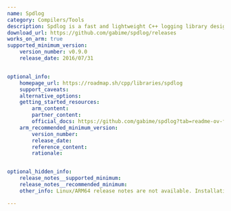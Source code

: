 ```yaml
---
name: Spdlog
category: Compilers/Tools
description: Spdlog is a fast and lightweight C++ logging library designed for high performance and ease of use. It provides simple, efficient logging with support for various log levels and customizable sinks, making it ideal for both small and large applications.
download_url: https://github.com/gabime/spdlog/releases
works_on_arm: true
supported_minimum_version:
    version_number: v0.9.0
    release_date: 2016/07/31


optional_info:
    homepage_url: https://roadmap.sh/cpp/libraries/spdlog
    support_caveats:
    alternative_options:
    getting_started_resources:
        arm_content:
        partner_content:
        official_docs: https://github.com/gabime/spdlog?tab=readme-ov-file#install
    arm_recommended_minimum_version:
        version_number:
        release_date:
        reference_content:
        rationale:


optional_hidden_info:
    release_notes__supported_minimum:
    release_notes__recommended_minimum:
    other_info: Linux/ARM64 release notes are not available. Installation and testing are done via the [tar file](https://github.com/gabime/spdlog/releases/tag/v0.9.0).

---
```


